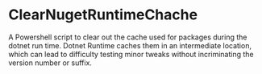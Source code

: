 # ClearNugetRuntimeChache
A Powershell script to clear out the cache used for packages during the dotnet run time. Dotnet Runtime caches them in an intermediate location, which can lead to difficulty testing minor tweaks without incriminating the version number or suffix.
